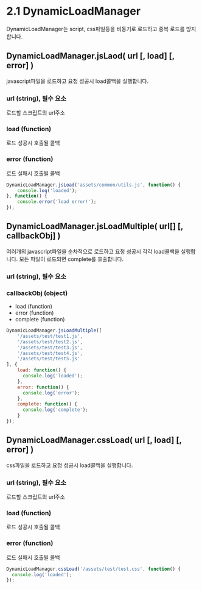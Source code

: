# 2.1 DynamicLoadManager
DynamicLoadManager는 script, css파일등을 비동기로 로드하고 중복 로드를 방지합니다.

## DynamicLoadManager.jsLaod( url [, load] [, error] )
javascript파일을 로드하고 요청 성공시 load콜백을 실행합니다.

### url (string), 필수 요소 
로드할 스크립트의 url주소
### load (function)
로드 성공시 호출될 콜백
### error (function)
로드 실패시 호출될 콜백
```javascript
DynamicLoadManager.jsLoad('assets/common/utils.js', function() {
    console.log('loaded');
}, function() {
    console.error('load error!');
});
```

## DynamicLoadManager.jsLoadMultiple( url[] [, callbackObj] )
여러개의 javascript파일을 순차적으로 로드하고 요청 성공시 각각 load콜백을 실행합니다. 모든 파일이 로드되면 complete를 호출합니다.
### url (string), 필수 요소 
### callbackObj (object)
* load (function)
* error (function)
* complete (function)

```javascript
DynamicLoadManager.jsLoadMultiple([
    '/assets/test/test1.js',
    '/assets/test/test2.js',
    '/assets/test/test3.js',
    '/assets/test/test4.js',
    '/assets/test/test5.js'
], {
    load: function() {
      console.log('loaded');
    },
    error: function() {
      console.log('error');
    },
    complete: function() {
      console.log('complete');
    }
});
```

## DynamicLoadManager.cssLoad( url [, load] [, error] )
css파일을 로드하고 요청 성공시 load콜백을 실행합니다.
### url (string), 필수 요소 
로드할 스크립트의 url주소
### load (function)
로드 성공시 호출될 콜백
### error (function)
로드 실패시 호출될 콜백
```javascript
DynamicLoadManager.cssLoad('/assets/test/test.css', function() {
  console.log('loaded');
});
```
